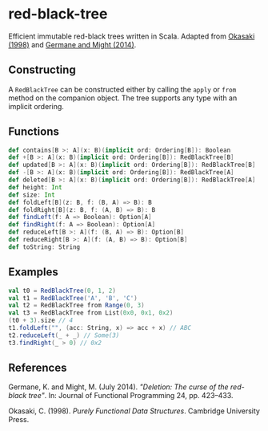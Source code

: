# red-black-tree

Efficient immutable red-black trees written in Scala. Adapted from [Okasaki (1998)](#references) and [Germane and Might (2014)](#references).

## Constructing

A `RedBlackTree` can be constructed either by calling the `apply` or `from` method on the companion object. The tree supports any type with an implicit ordering.

## Functions
```scala
def contains[B >: A](x: B)(implicit ord: Ordering[B]): Boolean
def +[B >: A](x: B)(implicit ord: Ordering[B]): RedBlackTree[B]
def updated[B >: A](x: B)(implicit ord: Ordering[B]): RedBlackTree[B]
def -[B >: A](x: B)(implicit ord: Ordering[B]): RedBlackTree[A]
def deleted[B >: A](x: B)(implicit ord: Ordering[B]): RedBlackTree[A]
def height: Int
def size: Int
def foldLeft[B](z: B, f: (B, A) => B): B
def foldRight[B](z: B, f: (A, B) => B): B
def findLeft(f: A => Boolean): Option[A]
def findRight(f: A => Boolean): Option[A]
def reduceLeft[B >: A](f: (B, A) => B): Option[B]
def reduceRight[B >: A](f: (A, B) => B): Option[B]
def toString: String
```

## Examples

```scala
val t0 = RedBlackTree(0, 1, 2)
val t1 = RedBlackTree('A', 'B', 'C')
val t2 = RedBlackTree from Range(0, 3)
val t3 = RedBlackTree from List(0x0, 0x1, 0x2)
(t0 + 3).size // 4
t1.foldLeft("", (acc: String, x) => acc + x) // ABC
t2.reduceLeft(_ + _) // Some(3)
t3.findRight(_ > 0) // 0x2
```

## References
Germane, K. and Might, M. (July 2014). *"Deletion: The curse of the red-black tree"*. In: Journal of Functional Programming 24, pp. 423–433.

Okasaki, C. (1998). *Purely Functional Data Structures*. Cambridge University Press.